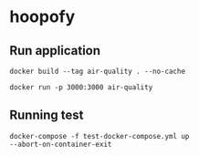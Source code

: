 # hoopofy

## Run application

    docker build --tag air-quality . --no-cache

    docker run -p 3000:3000 air-quality

## Running test

    docker-compose -f test-docker-compose.yml up 
    --abort-on-container-exit



